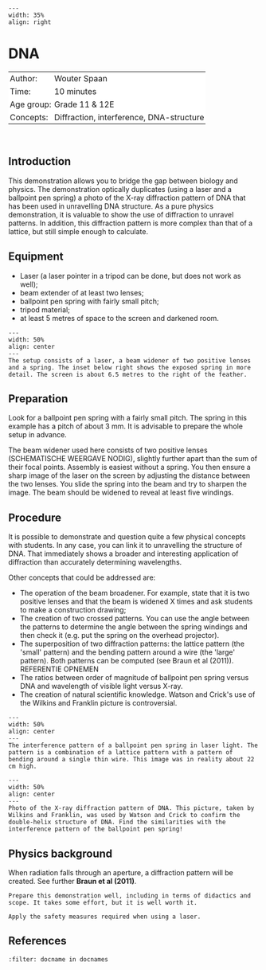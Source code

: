 ```{figure} ../../figures/open.png
---
width: 35%
align: right
```

# DNA

<table style="width: 100%; border-collapse: collapse; border: none;">
    <tr style="background-color: white;"> 
        <td style="text-align: left; padding: 3px; border: none;">Author:</td>
        <td style="text-align: left; padding: 3px; border: none;">Wouter Spaan</td>
    </tr>
    <tr style="background-color: white;">
        <td style="text-align: left; padding: 3px; border: none;">Time:</td>
        <td style="text-align: left; padding: 3px; border: none;">10 minutes</td>
    </tr>
    <tr style="background-color: white;">
        <td style="text-align: left; padding: 3px; border: none;">Age group:</td>
        <td style="text-align: left; padding: 3px; border: none;">Grade 11 & 12E</td>
    </tr>
    <tr style="background-color: white;">
        <td style="text-align: left; padding: 3px; border: none;">Concepts:</td>
        <td style="text-align: left; padding: 3px; border: none;">Diffraction, interference, DNA-structure</td>
    </tr>
</table><br>

## Introduction
This demonstration allows you to bridge the gap between biology and physics. The demonstration optically duplicates (using a laser and a ballpoint pen spring) a photo of the X-ray diffraction pattern of DNA that has been used in unravelling DNA structure. As a pure physics demonstration, it is valuable to show the use of diffraction to unravel patterns. In addition, this diffraction pattern is more complex than that of a lattice, but still simple enough to calculate.

## Equipment
* Laser (a laser pointer in a tripod can be done, but does not work as well); 
* beam extender of at least two lenses; 
* ballpoint pen spring with fairly small pitch; 
* tripod material; 
* at least 5 metres of space to the screen and darkened room.

```{figure} demo93_figure1.jpg
---
width: 50%
align: center
---
The setup consists of a laser, a beam widener of two positive lenses and a spring. The inset below right shows the exposed spring in more detail. The screen is about 6.5 metres to the right of the feather.
```

## Preparation
Look for a ballpoint pen spring with a fairly small pitch. The spring in this example has a pitch of about 3 mm. It is advisable to prepare the whole setup in advance.

The beam widener used here consists of two positive lenses (SCHEMATISCHE WEERGAVE NODIG), slightly further apart than the sum of their focal points. Assembly is easiest without a spring. You then ensure a sharp image of the laser on the screen by adjusting the distance between the two lenses. You slide the spring into the beam and try to sharpen the image. The beam should be widened to reveal at least five windings.

## Procedure
It is possible to demonstrate and question quite a few physical concepts with students. In any case, you can link it to unravelling the structure of DNA. That immediately shows a broader and interesting application of diffraction than accurately determining wavelengths.

Other concepts that could be addressed are:
- The operation of the beam broadener. For example, state that it is two positive lenses and that the beam is widened X times and ask students to make a construction drawing;
- The creation of two crossed patterns. You can use the angle between the patterns to determine the angle between the spring windings and then check it (e.g. put the spring on the overhead projector).
- The superposition of two diffraction patterns: the lattice pattern (the 'small' pattern) and the bending pattern around a wire (the 'large' pattern). Both patterns can be computed (see Braun et al (2011)). REFERENTIE OPNEMEN
- The ratios between order of magnitude of ballpoint pen spring versus DNA and wavelength of visible light versus X-ray.
- The creation of natural scientific knowledge. Watson and Crick's use of the Wilkins and Franklin picture is controversial.

```{figure} demo93_figure2a.jpg
---
width: 50%
align: center
---
The interference pattern of a ballpoint pen spring in laser light. The pattern is a combination of a lattice pattern with a pattern of bending around a single thin wire. This image was in reality about 22 cm high. 
```

```{figure} demo93_figure4.jpg
---
width: 50%
align: center
---
Photo of the X-ray diffraction pattern of DNA. This picture, taken by Wilkins and Franklin, was used by Watson and Crick to confirm the double-helix structure of DNA. Find the similarities with the interference pattern of the ballpoint pen spring!
```

## Physics background
When radiation falls through an aperture, a diffraction pattern will be created. See further **Braun et al (2011)**.

```{tip}
Prepare this demonstration well, including in terms of didactics and scope. It takes some effort, but it is well worth it.
```

```{warning}
Apply the safety measures required when using a laser.
```

## References
```{bibliography}
:filter: docname in docnames
```